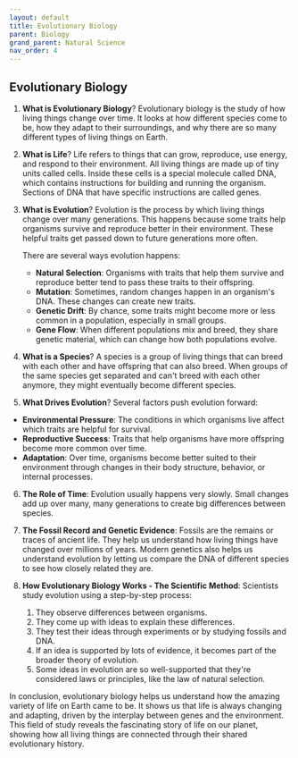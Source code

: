 ```yaml
---
layout: default
title: Evolutionary Biology
parent: Biology
grand_parent: Natural Science
nav_order: 4
---
```


## Evolutionary Biology

1. **What is Evolutionary Biology**? Evolutionary biology is the study of how living things change over time. It looks at how different species come to be, how they adapt to their surroundings, and why there are so many different types of living things on Earth.

2. **What is Life**? Life refers to things that can grow, reproduce, use energy, and respond to their environment. All living things are made up of tiny units called cells. Inside these cells is a special molecule called DNA, which contains instructions for building and running the organism. Sections of DNA that have specific instructions are called genes.

3. **What is Evolution**? Evolution is the process by which living things change over many generations. This happens because some traits help organisms survive and reproduce better in their environment. These helpful traits get passed down to future generations more often.

    There are several ways evolution happens:
    - **Natural Selection**: Organisms with traits that help them survive and reproduce better tend to pass these traits to their offspring.
    - **Mutation**: Sometimes, random changes happen in an organism's DNA. These changes can create new traits.
    - **Genetic Drift**: By chance, some traits might become more or less common in a population, especially in small groups.
    - **Gene Flow**: When different populations mix and breed, they share genetic material, which can change how both populations evolve.

4. **What is a Species**? A species is a group of living things that can breed with each other and have offspring that can also breed. When groups of the same species get separated and can't breed with each other anymore, they might eventually become different species.

5. **What Drives Evolution**? Several factors push evolution forward:
- **Environmental Pressure**: The conditions in which organisms live affect which traits are helpful for survival.
- **Reproductive Success**: Traits that help organisms have more offspring become more common over time.
- **Adaptation**: Over time, organisms become better suited to their environment through changes in their body structure, behavior, or internal processes.

6. **The Role of Time**: Evolution usually happens very slowly. Small changes add up over many, many generations to create big differences between species.

7. **The Fossil Record and Genetic Evidence**: Fossils are the remains or traces of ancient life. They help us understand how living things have changed over millions of years. Modern genetics also helps us understand evolution by letting us compare the DNA of different species to see how closely related they are.

8. **How Evolutionary Biology Works - The Scientific Method**: Scientists study evolution using a step-by-step process:
    1. They observe differences between organisms.
    2. They come up with ideas to explain these differences.
    3. They test their ideas through experiments or by studying fossils and DNA.
    4. If an idea is supported by lots of evidence, it becomes part of the broader theory of evolution.
    5. Some ideas in evolution are so well-supported that they're considered laws or principles, like the law of natural selection.

In conclusion, evolutionary biology helps us understand how the amazing variety of life on Earth came to be. It shows us that life is always changing and adapting, driven by the interplay between genes and the environment. This field of study reveals the fascinating story of life on our planet, showing how all living things are connected through their shared evolutionary history.
